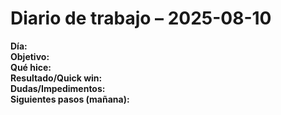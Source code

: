 # Diario de trabajo – 2025-08-10

**Día:**  
**Objetivo:**  
**Qué hice:**  
**Resultado/Quick win:**  
**Dudas/Impedimentos:**  
**Siguientes pasos (mañana):**  
